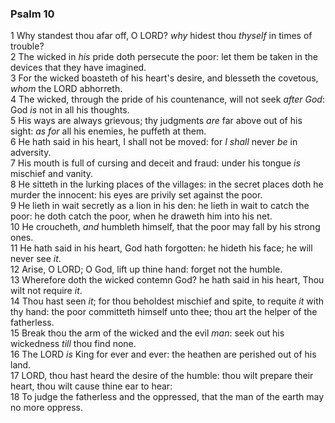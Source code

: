 ### Psalm 10

1 Why standest thou afar off, O LORD? *why* hidest thou *thyself* in times of trouble?  
2 The wicked in *his* pride doth persecute the poor: let them be taken in the devices that they have imagined.  
3 For the wicked boasteth of his heart's desire, and blesseth the covetous, *whom* the LORD abhorreth.  
4 The wicked, through the pride of his countenance, will not seek *after God*: God *is* not in all his thoughts.  
5 His ways are always grievous; thy judgments *are* far above out of his sight: *as for* all his enemies, he puffeth at them.  
6 He hath said in his heart, I shall not be moved: for *I shall* never *be* in adversity.  
7 His mouth is full of cursing and deceit and fraud: under his tongue *is* mischief and vanity.  
8 He sitteth in the lurking places of the villages: in the secret places doth he murder the innocent: his eyes are privily set against the poor.  
9 He lieth in wait secretly as a lion in his den: he lieth in wait to catch the poor: he doth catch the poor, when he draweth him into his net.  
10 He croucheth, *and* humbleth himself, that the poor may fall by his strong ones.  
11 He hath said in his heart, God hath forgotten: he hideth his face; he will never see *it*.  
12 Arise, O LORD; O God, lift up thine hand: forget not the humble.  
13 Wherefore doth the wicked contemn God? he hath said in his heart, Thou wilt not require *it*.  
14 Thou hast seen *it*; for thou beholdest mischief and spite, to requite *it* with thy hand: the poor committeth himself unto thee; thou art the helper of the fatherless.  
15 Break thou the arm of the wicked and the evil *man*: seek out his wickedness *till* thou find none.  
16 The LORD *is* King for ever and ever: the heathen are perished out of his land.  
17 LORD, thou hast heard the desire of the humble: thou wilt prepare their heart, thou wilt cause thine ear to hear:  
18 To judge the fatherless and the oppressed, that the man of the earth may no more oppress.  
